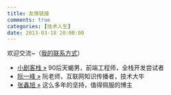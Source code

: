```yaml
---
title: 友情链接
comments: true
categories: [技术人生]
date: 2013-03-18 20:00:00
---
```

欢迎交流~（[我的联系方式](/blog/about)）

- [小剧客栈 »](https://www.bh-lay.com/) 90后天蝎男，前端工程师，全栈开发尝试者
- [阮一峰 »](http://www.ruanyifeng.com/home.html) 阮老师，互联网知识传播者，技术大牛
- [张鑫旭 »](http://www.zhangxinxu.com/) 这么多年的坚持，值得佩服的博主

